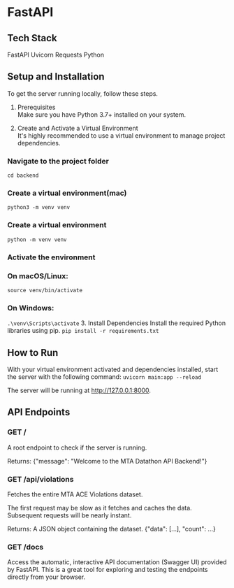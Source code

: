 # FastAPI
## Tech Stack
FastAPI Uvicorn Requests Python

## Setup and Installation
To get the server running locally, follow these steps.

1. Prerequisites <br/> Make sure you have Python 3.7+ installed on your system.

2. Create and Activate a Virtual Environment <br/> It's highly recommended to use a virtual environment to manage project dependencies.

### Navigate to the project folder
`cd backend`

### Create a virtual environment(mac)
`python3 -m venv venv`

### Create a virtual environment
`python -m venv venv`

### Activate the environment
### On macOS/Linux:
`source venv/bin/activate`
### On Windows:
`.\venv\Scripts\activate`
3. Install Dependencies
Install the required Python libraries using pip.
`pip install -r requirements.txt`
## How to Run
With your virtual environment activated and dependencies installed, start the server with the following command:
`uvicorn main:app --reload`

The server will be running at http://127.0.0.1:8000.

## API Endpoints
### GET /

A root endpoint to check if the server is running.

Returns: {"message": "Welcome to the MTA Datathon API Backend!"}

### GET /api/violations

Fetches the entire MTA ACE Violations dataset.

The first request may be slow as it fetches and caches the data. Subsequent requests will be nearly instant.

Returns: A JSON object containing the dataset. {"data": [...], "count": ...}

### GET /docs

Access the automatic, interactive API documentation (Swagger UI) provided by FastAPI. This is a great tool for exploring and testing the endpoints directly from your browser.